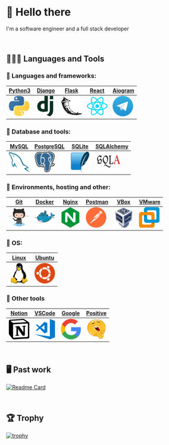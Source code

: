  # 👋 Hello there
I'm a software engineer and a full stack developer
       
&nbsp;

## 👨🏼‍💻 Languages and Tools 
<div>

### 🐍 Languages and frameworks:
| <a href="https://www.python.org/">Python3</a> | <a href="https://www.djangoproject.com/">Django</a> | <a href="https://flask.palletsprojects.com/">Flask</a> | <a href="https://react.dev/">React</a> | <a href="https://aiogram.dev/">Aiogram</a> |
|----------|----------|----------|----------|----------|
|<img src="https://raw.githubusercontent.com/vompie/vompie/b0eb6233e89e7e2bf0b0e4a749729372157f1c1d/assets/python-icon.svg" title="Python"  alt="Python" width="55" height="55"/> |  <img src="https://raw.githubusercontent.com/vompie/vompie/b0eb6233e89e7e2bf0b0e4a749729372157f1c1d/assets/djangoproject-icon.svg" title="Django"  alt="Django" width="55" height="55"/> |  <img src="https://raw.githubusercontent.com/vompie/vompie/b0eb6233e89e7e2bf0b0e4a749729372157f1c1d/assets/pocoo_flask-icon.svg" title="Flask" alt="Flask" width="55" height="55"/> |  <img src="https://raw.githubusercontent.com/vompie/vompie/b0eb6233e89e7e2bf0b0e4a749729372157f1c1d/assets/reactjs-icon.svg" title="React" alt="React" width="55" height="55"/>|  <img src="https://raw.githubusercontent.com/vompie/vompie/b0eb6233e89e7e2bf0b0e4a749729372157f1c1d/assets/telegram-icon.svg" title="Aiogram" alt="Aiogram" width="55" height="55"/>| 

### 💾 Database and tools:

| <a href="https://www.mysql.com/">MySQL</a> | <a href="https://www.postgresql.org/">PostgreSQL</a> | <a href="https://www.sqlite.org/">SQLite</a> | <a href="https://www.sqlalchemy.org/">SQLAlchemy</a> |
|----------|----------|----------|----------|
|<img src="https://raw.githubusercontent.com/vompie/vompie/b03e9dc1ce056355fec9113d42a1205dc1e75fdb/assets/mysql-icon.svg" title="MySQL" alt="MySQL" width="55" height="55"/>|<img src="https://raw.githubusercontent.com/vompie/vompie/b0eb6233e89e7e2bf0b0e4a749729372157f1c1d/assets/postgresql-icon.svg" title="PostgreSQL" alt="PostgreSQL" width="55" height="55"/>|<img src="https://raw.githubusercontent.com/vompie/vompie/b03e9dc1ce056355fec9113d42a1205dc1e75fdb/assets/sqlite-icon.svg" title="SQLite" alt="SQLite" width="55" height="55"/>|<img src="https://raw.githubusercontent.com/vompie/vompie/dc36e766e048bd72d6ef31c613a35c2f5c62446f/assets/SQLAlchemy.svg" title="SQLAlchemy" alt="SQLAlchemy" width="70" height="55"/>|

### 🧰 Environments, hosting and other:

| <a href="https://github.com/">Git</a> | <a href="https://www.docker.com/">Docker</a> | <a href="https://nginx.org/">Nginx</a> | <a href="https://www.postman.com/">Postman</a> | <a href="https://www.virtualbox.org/">VBox</a> | <a href="https://www.vmware.com/">VMware</a> |
|----------|----------|----------|----------|----------|----------|
|<img src="https://raw.githubusercontent.com/vompie/vompie/b0eb6233e89e7e2bf0b0e4a749729372157f1c1d/assets/github-icon.svg" title="GitHub" alt="GitHub" width="55" height="55"/>|<img src="https://raw.githubusercontent.com/vompie/vompie/b0eb6233e89e7e2bf0b0e4a749729372157f1c1d/assets/docker-icon.svg" title="Docker" alt="Docker" width="55" height="55"/>|<img src="https://raw.githubusercontent.com/vompie/vompie/b0eb6233e89e7e2bf0b0e4a749729372157f1c1d/assets/nginx-icon.svg" title="Nginx" alt="Nginx" width="55" height="55"/>|<img src="https://raw.githubusercontent.com/vompie/vompie/b03e9dc1ce056355fec9113d42a1205dc1e75fdb/assets/getpostman-icon.svg" title="Postman" alt="Postman" width="55" height="55"/>| <img src="https://raw.githubusercontent.com/vompie/vompie/b03e9dc1ce056355fec9113d42a1205dc1e75fdb/assets/virtualbox-icon.svg" title="VBox" alt="VBox" width="55" height="55"/>|  <img src="https://raw.githubusercontent.com/vompie/vompie/b03e9dc1ce056355fec9113d42a1205dc1e75fdb/assets/vmware-workstation.svg" title="VMWare" alt="VMWare" width="55" height="55"/>|

### 🐧 OS:

| <a href="https://www.linux.org/">Linux</a> | <a href="https://ubuntu.com/">Ubuntu</a> |
|----------|----------|
| <img src="https://raw.githubusercontent.com/vompie/vompie/b03e9dc1ce056355fec9113d42a1205dc1e75fdb/assets/linux-icon.svg" title="Linux" alt="Linux" width="55" height="55"/> | <img src="https://raw.githubusercontent.com/vompie/vompie/b03e9dc1ce056355fec9113d42a1205dc1e75fdb/assets/ubuntu-icon.svg" title="Ubuntu" alt="Ubuntu" width="55" height="55"/>

### 🔧 Other tools

| <a href="https://www.notion.so/">Notion</a> | <a href="https://code.visualstudio.com/">VSCode</a> | <a href="https://www.google.com/">Google</a> | <a href="https://youtu.be/dQw4w9WgXcQ?si=39d936iFKX7BK-hB">Positive</a> |
|----------|----------|----------|----------|
|<img src="https://raw.githubusercontent.com/vompie/vompie/8a8e6f65b84384065bcd732eb2808f19e342d16a/assets/notion-icon.svg" title="Notion" alt="Notion" width="55" height="55" />|<img src="https://raw.githubusercontent.com/vompie/vompie/8a8e6f65b84384065bcd732eb2808f19e342d16a/assets/visualstudio_code-icon.svg" title="VSCode" alt="VSCode" width="55" height="55" />|<img src="https://raw.githubusercontent.com/vompie/vompie/8a8e6f65b84384065bcd732eb2808f19e342d16a/assets/google-icon.svg" title="Google" alt="Google" width="55" height="55" />|<img src="https://raw.githubusercontent.com/vompie/vompie/8a8e6f65b84384065bcd732eb2808f19e342d16a/assets/positive-icon.svg" title="Positive" alt="Positive" width="55" height="55" />|

</div>

&nbsp;

## 🖥 Past work

[![Readme Card](https://github-readme-stats.vercel.app/api/pin/?username=vompie&repo=VomPieN&bg_color=0d1116&title_color=ce09ec&text_color=a4aacb&icon_color=007ec6)](https://github.com/vompie/VomPieN) &nbsp;

&nbsp;

## 🏆 Trophy

[![trophy](https://github-profile-trophy.vercel.app/?username=vompie&title=Experience,Commits&theme=dracula)](https://github.com/ryo-ma/github-profile-trophy)


<!--
- 🔭 I’m currently working on ...
- 🌱 I’m currently learning ...
- 🤔 I’m looking for help with ...
- 😄 Pronouns: ...
- ⚡ Fun fact: ...
-->
